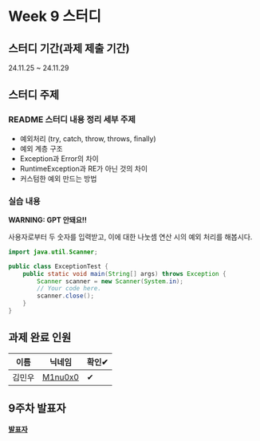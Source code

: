# Week 9 스터디
## 스터디 기간(과제 제출 기간)
24.11.25 ~ 24.11.29

## 스터디 주제
### README 스터디 내용 정리 세부 주제
- 예외처리 (try, catch, throw, throws, finally)
- 예외 계층 구조
- Exception과 Error의 차이
- RuntimeException과 RE가 아닌 것의 차이
- 커스텀한 예외 만드는 방법

### 실습 내용
**WARNING: GPT 안돼요!!**

사용자로부터 두 숫자를 입력받고, 이에 대한 나눗셈 연산 시의 예외 처리를 해봅시다.

```java
import java.util.Scanner;

public class ExceptionTest {
    public static void main(String[] args) throws Exception {
        Scanner scanner = new Scanner(System.in);
        // Your code here.
        scanner.close();
    }
}
```

## 과제 완료 인원
|이름|닉네임|확인✔|
|---|------|----|
|김민우|[M1nu0x0](https://github.com/M1nu0x0)|✔|

## 9주차 발표자
**[발표자](https://github.com/발표자)**
